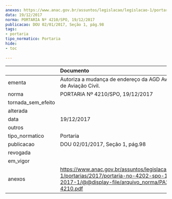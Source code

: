 ```yaml
---
anexos: https://www.anac.gov.br/assuntos/legislacao/legislacao-1/portarias/2017/portaria-no-4202-spo-19-12-2017-1/@@display-file/arquivo_norma/PA2017-4210.pdf
data: 19/12/2017
norma: PORTARIA Nº 4210/SPO, 19/12/2017
publicacao: DOU 02/01/2017, Seção 1, pág.98
tags:
- portaria
tipo_normatico: Portaria
hide: 
- toc 
 
---
```


|                    | Documento                                                                                                                                              |
|:-------------------|:-------------------------------------------------------------------------------------------------------------------------------------------------------|
| ementa             | Autoriza a mudança de endereço da AGD Aviation Escola de Aviação Civil.                                                                                |
| norma              | PORTARIA Nº 4210/SPO, 19/12/2017                                                                                                                       |
| tornada_sem_efeito |                                                                                                                                                        |
| alterada           |                                                                                                                                                        |
| data               | 19/12/2017                                                                                                                                             |
| outros             |                                                                                                                                                        |
| tipo_normatico     | Portaria                                                                                                                                               |
| publicacao         | DOU 02/01/2017, Seção 1, pág.98                                                                                                                        |
| revogada           |                                                                                                                                                        |
| em_vigor           |                                                                                                                                                        |
| anexos             | https://www.anac.gov.br/assuntos/legislacao/legislacao-1/portarias/2017/portaria-no-4202-spo-19-12-2017-1/@@display-file/arquivo_norma/PA2017-4210.pdf |